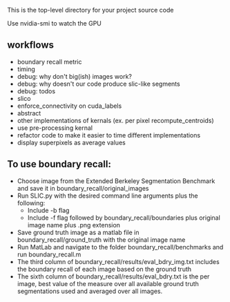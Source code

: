 This is the top-level directory for your project source code

Use nvidia-smi to watch the GPU

## workflows
 - boundary recall metric
 - timing
 - debug: why don't big(ish) images work?
 - debug: why doesn't our code produce slic-like segments
 - debug: todos
 - slico
 - enforce_connectivity on cuda_labels
 - abstract
 - other implementations of kernals (ex. per pixel recompute_centroids)
 - use pre-processing kernal
 - refactor code to make it easier to time different implementations
 - display superpixels as average values

## To use boundary recall:
 - Choose image from the Extended Berkeley Segmentation Benchmark and save it in boundary_recall/original_images
 - Run SLIC.py with the desired command line arguments plus the following:
   - Include -b flag
   - Include -f flag followed by boundary_recall/boundaries plus original image name plus .png extension
 - Save ground truth image as a matlab file in boundary_recall/ground_truth with the original image name
 - Run MatLab and navigate to the folder boundary_recall/benchmarks and run boundary_recall.m
 - The third column of boundary_recall/results/eval_bdry_img.txt includes the boundary recall of each image based on the ground truth
 - The sixth column of boundary_recall/results/eval_bdry.txt is the per image, best value of the measure over all available ground truth segmentations used and averaged over all images. 

